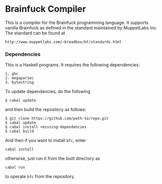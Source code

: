 # Brainfuck Compiler
This is a compiler for the Brainfuck programming language. It supports vanilla
Brainfuck as defined in the standard maintained by MuppetLabs Inc. The standard
can be found at
```
http://www.muppetlabs.com/~breadbox/bf/standards.html
```

### Dependencies
This is a Haskell programs. It requires the following dependencies:
```
1. ghc
2. megaparsec
3. bytestring
```
To update dependencies, do the following
```
$ cabal update
```
and then build the repository as follows:
```
$ git clone https://github.com/path-to/repo.git
$ cabal update
$ cabal install <missing-dependencies
$ cabal build
```
And then if you want to install `bfc`, enter
```
cabal install
```
otherwise, just run it from the built directory as
```
cabal run
```
to operate `bfc` from the repository.
